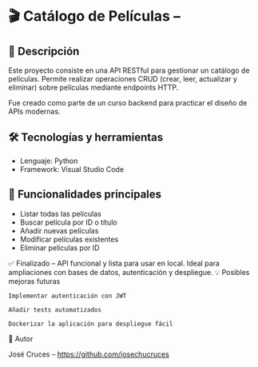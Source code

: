 # 🎬 Catálogo de Películas –

## 🧾 Descripción
Este proyecto consiste en una API RESTful para gestionar un catálogo de películas.  Permite realizar operaciones CRUD (crear, leer, actualizar y eliminar) sobre películas mediante endpoints HTTP.

Fue creado como parte de un curso backend para practicar el diseño de APIs modernas.

## 🛠️ Tecnologías y herramientas
- Lenguaje: Python
- Framework: Visual Studio Code

## 🚀 Funcionalidades principales
- Listar todas las películas
- Buscar película por ID o título
- Añadir nuevas películas
- Modificar películas existentes
- Eliminar películas por ID


✅ Finalizado – API funcional y lista para usar en local. Ideal para ampliaciones con bases de datos, autenticación y despliegue.
💡 Posibles mejoras futuras

    Implementar autenticación con JWT

    Añadir tests automatizados

    Dockerizar la aplicación para despliegue fácil

👤 Autor

José Cruces – https://github.com/josechucruces
